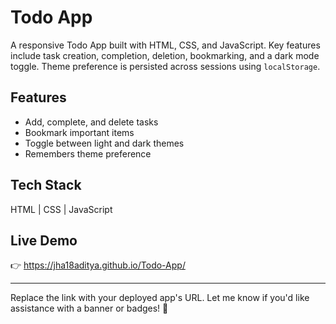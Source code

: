 # Todo App

A responsive Todo App built with HTML, CSS, and JavaScript. Key features include task creation, completion, deletion, bookmarking, and a dark mode toggle. Theme preference is persisted across sessions using `localStorage`.

## Features

*   Add, complete, and delete tasks
*   Bookmark important items
*   Toggle between light and dark themes
*   Remembers theme preference

## Tech Stack

HTML | CSS | JavaScript

## Live Demo

👉 https://jha18aditya.github.io/Todo-App/

---

Replace the link with your deployed app's URL. Let me know if you'd like assistance with a banner or badges! 🚀
